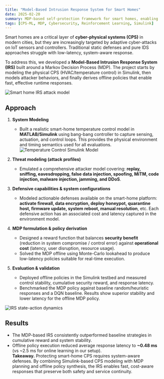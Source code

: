 ```yaml
---
title: "Model-Based Intrusion Response System for Smart Homes"
date: 2025-02-20
summary: MDP-based self-protection framework for smart homes, enabling autonomous, real-time defense against cyber-physical attacks on IoT and CPS devices.
tags: [CPS-ML, MDP, Cybersecurity, Reinforcement Learning, Simulink]
---
```


Smart homes are a critical layer of **cyber-physical systems (CPS)** in modern cities, but they are increasingly targeted by adaptive cyber-attacks on IoT sensors and controllers. Traditional static defenses and pure IDS approaches struggle with low-latency, system-aware response.  

To address this, we developed a **Model-Based Intrusion Response System (IRS)** built around a Markov Decision Process (MDP). The project starts by modeling the physical CPS (HVAC/temperature control) in Simulink, then models attacker behaviors, and finally derives offline policies that enable fast, effective runtime responses.

![Smart home IRS attack model](/uploads/CCI_Smart_home.png)

## Approach
1. **System Modeling**  
   - Built a realistic smart-home temperature control model in **MATLAB/Simulink** using bang-bang controller to capture sensing, actuation, and control loops. This provides the physical environment and timing semantics used for all evaluations.  
   ![Temperature Control Simulink Model](/uploads/Room.png)

2. **Threat modeling (attack profiles)**  
   - Emulated a comprehensive attacker model covering: **replay, sniffing, eavesdropping, false data injection, spoofing, MiTM, code injection, malware injection, jamming, and DDoS**.  

3. **Defensive capabilities & system configurations**  
   - Modeled actionable defenses available on the smart-home platform: **activate firewall, data encryption, deploy honeypot, quarantine host, firmware update, system reboot, manual resolution**, etc. Each defensive action has an associated cost and latency captured in the environment model.

4. **MDP formulation & policy derivation**  
   - Designed a reward function that balances **security benefit** (reduction in system compromise / control error) against **operational cost** (latency, user disruption, resource usage).  
   - Solved the MDP offline using Monte-Carlo lookahead to produce low-latency policies suitable for real-time execution.

5. **Evaluation & validation**  
   - Deployed offline policies in the Simulink testbed and measured control stability, cumulative security reward, and response latency.  
   - Benchmarked the MDP policy against baseline random/heuristic responses and a DQN baseline. Results show superior stability and lower latency for the offline MDP policy.

![IRS state-action dynamics](/uploads/MDPAction.png)

## Results
- The MDP-based IRS consistently outperformed baseline strategies in cumulative reward and system stability.  
- Offline policy execution reduced average response latency to **~0.48 ms** (vs ~2.5 ms for online learning in our setup).  
**Takeaway.** Protecting smart-home CPS requires system-aware defenses. By combining Simulink-based CPS modeling with MDP planning and offline policy synthesis, the IRS enables fast, cost-aware responses that preserve both safety and service continuity.
